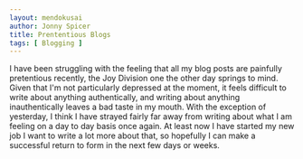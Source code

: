 ```yaml
---
layout: mendokusai
author: Jonny Spicer
title: Prententious Blogs
tags: [ Blogging ]
---
```

I have been struggling with the feeling that all my blog posts are painfully pretentious recently, the Joy Division one the other day springs to mind. Given that I'm not particularly
depressed at the moment, it feels difficult to write about anything authentically, and writing about anything inauthentically leaves a bad taste in my mouth. With the exception of
yesterday, I think I have strayed fairly far away from writing about what I am feeling on a day to day basis once again. At least now I have started my new job I want to write a lot
more about that, so hopefully I can make a successful return to form in the next few days or weeks.
